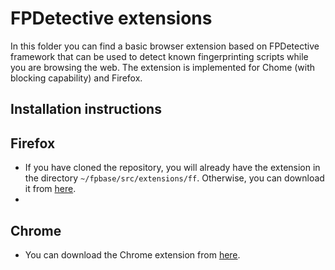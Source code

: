 # FPDetective extensions

In this folder you can find a basic browser extension based on FPDetective framework that can be used to detect known fingerprinting scripts while you are browsing the web.
The extension is implemented for Chome (with blocking capability) and Firefox.

## Installation instructions

## Firefox

* If you have cloned the repository, you will already have the extension in the directory `~/fpbase/src/extensions/ff`. Otherwise, you can download it from [here](https://github.com/fpdetective/fpdetective/raw/master/src/extensions/ff/fpdetective.xpi).
* 

## Chrome

* You can download the Chrome extension from [here](https://github.com/fpdetective/fpdetective/blob/master/src/extensions/ch/ch.crx?raw=true).
 





